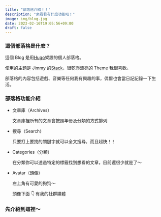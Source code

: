 ```yaml
---
title: "部落格介紹！！"
description: "來看看有什麼功能吧！"
image: img/blog.jpg
date: 2023-02-16T19:05:56+09:00
draft: false
---
```


### 這個部落格是什麼？

這個 Blog 是用[Hugo](https://gohugo.io/)架設的個人部落格。

使用的主題是 Jimmy 的[Stack](https://github.com/CaiJimmy/hugo-theme-stack)，很乾淨漂亮的 Theme 我很喜歡。

部落格的內容包括遊戲、音樂等任何我有興趣的事，偶爾也會當日記記錄一下生活。

### 部落格功能介紹

- 文章庫（Archives）

  文章庫裡所有的文章會按照年份及分類的方式排列

- 搜尋（Search）

  只要打上要找的關鍵字就可以全文搜尋，而且超快！！

- Categories（分類）

  在分類你可以透過特定的標籤找到想看的文章，目前還很少就是了～

- Avatar（頭像）

  左上角有可愛的狗狗～

  頭像下面 👇 有我的社群媒體

### 先介紹到這裡～
